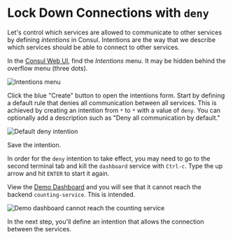 # Lock Down Connections with `deny`

Let's control which services are allowed to communicate to other services by defining _intentions_ in Consul. Intentions are the way that we describe which services should be able to connect to other services.

In the [Consul Web UI](https://[[HOST_SUBDOMAIN]]-8500-[[KATACODA_HOST]].environments.katacoda.com/), find the _Intentions_ menu. It may be hidden behind the overflow menu (three dots).

<img src="https://hashicorp-education.s3-us-west-2.amazonaws.com/katacoda/consul-connect/images/3-1-intentions-menu.png" alt="Intentions menu" title="Intentions menu">

Click the blue "Create" button to open the intentions form. Start by defining a default rule that denies all communication between all services. This is achieved by creating an intention from `*` to `*` with a value of `deny`. You can optionally add a description such as "Deny all communication by default."

<img src="https://hashicorp-education.s3-us-west-2.amazonaws.com/katacoda/consul-connect/images/3-2-deny.png" alt="Default deny intention" title="Default deny intention">

Save the intention.

In order for the `deny` intention to take effect, you may need to go to the second terminal tab and kill the `dashboard` service with `Ctrl-c`. Type the up arrow and hit `ENTER` to start it again.

View the [Demo Dashboard](https://[[HOST_SUBDOMAIN]]-9002-[[KATACODA_HOST]].environments.katacoda.com/) and you will see that it cannot reach the backend `counting-service`. This is intended.

<img src="https://hashicorp-education.s3-us-west-2.amazonaws.com/katacoda/consul-connect/images/3-3-dashboard-unreachable.png" alt="Demo dashboard cannot reach the counting service" title="Demo dashboard cannot reach the counting service">

In the next step, you'll define an intention that allows the connection between the services.
